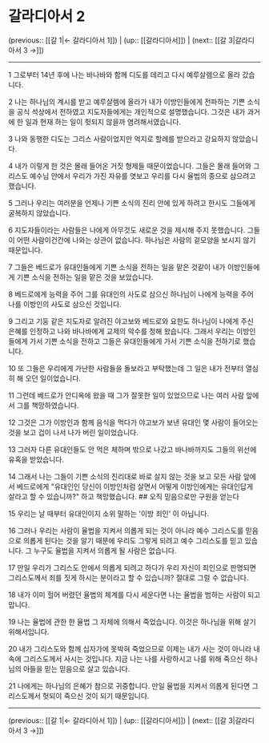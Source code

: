 # 갈라디아서 2

(previous:: [[갈 1|← 갈라디아서 1]]) | (up:: [[갈라디아서]]) | (next:: [[갈 3|갈라디아서 3 →]])

***




1 
그로부터 14년 후에 나는 바나바와 함께 디도를 데리고 다시 예루살렘으로 올라 갔습니다. 



2 
나는 하나님의 계시를 받고 예루살렘에 올라가 내가 이방인들에게 전파하는 기쁜 소식을 공식 석상에서 전하였고 지도자들에게는 개인적으로 설명했습니다. 그것은 내가 과거에 한 일과 현재 하는 일이 헛되지 않을까 염려해서였습니다. 



3 
나와 동행한 디도는 그리스 사람이었지만 억지로 할례를 받으라고 강요하지 않았습니다. 



4 
내가 이렇게 한 것은 몰래 들어온 거짓 형제들 때문이었습니다. 그들은 몰래 들어와 그리스도 예수님 안에서 우리가 가진 자유를 엿보고 우리를 다시 율법의 종으로 삼으려고 했습니다. 



5 
그러나 우리는 여러분을 언제나 기쁜 소식의 진리 안에 있게 하려고 한시도 그들에게 굴복하지 않았습니다. 



6 
지도자들이라는 사람들은 나에게 아무것도 새로운 것을 제시해 주지 못했습니다. 그들이 어떤 사람이건간에 나와는 상관이 없습니다. 하나님은 사람의 겉모양을 보시지 않기 때문입니다. 



7 
그들은 베드로가 유대인들에게 기쁜 소식을 전하는 일을 맡은 것같이 내가 이방인들에게 기쁜 소식을 전하는 일을 맡은 것을 보았습니다. 



8 
베드로에게 능력을 주어 그를 유대인의 사도로 삼으신 하나님이 나에게 능력을 주어 나를 이방인의 사도로 삼으신 것입니다. 



9 
그리고 기둥 같은 지도자로 알려진 야고보와 베드로와 요한도 하나님이 나에게 주신 은혜를 인정하고 나와 바나바에게 교제의 악수를 청해 왔습니다. 그래서 우리는 이방인들에게 가서 기쁜 소식을 전하고 그들은 유대인들에게 가서 기쁜 소식을 전하기로 했습니다. 



10 
또 그들은 우리에게 가난한 사람들을 돌보라고 부탁했는데 그 일은 내가 전부터 열심히 해 오던 일이었습니다. 



11 
그런데 베드로가 안디옥에 왔을 때 그가 잘못한 일이 있었으므로 나는 여러 사람 앞에서 그를 책망하였습니다. 



12 
그것은 그가 이방인과 함께 음식을 먹다가 야고보가 보낸 유대인 몇 사람이 들어오는 것을 보고 겁이 나서 나가 버린 일이었습니다. 



13 
그러자 다른 유대인들도 안 먹은 체하며 밖으로 나갔고 바나바까지도 그들의 위선에 유혹을 받았습니다. 



14 
그래서 나는 그들이 기쁜 소식의 진리대로 바로 살지 않는 것을 보고 모든 사람 앞에서 베드로에게 "유대인인 당신이 이방인처럼 살면서 어떻게 이방인에게는 유대인답게 살라고 할 수 있습니까?" 하고 책망했습니다. ## 오직 믿음으로만 구원을 얻는다 



15 
우리는 날 때부터 유대인이지 소위 말하는 '이방 죄인' 이 아닙니다. 



16 
그러나 우리는 사람이 율법을 지켜서 의롭게 되는 것이 아니라 예수 그리스도를 믿음으로 의롭게 된다는 것을 알기 때문에 우리도 그렇게 되려고 예수 그리스도를 믿고 있습니다. 그 누구도 율법을 지켜서 의롭게 될 사람은 없습니다. 



17 
만일 우리가 그리스도 안에서 의롭게 되려고 하다가 우리 자신이 죄인으로 판명되면 그리스도께서 죄를 짓게 하시는 분이라고 할 수 있습니까? 절대로 그럴 수 없습니다. 



18 
내가 이미 헐어 버렸던 율법의 체계를 다시 세운다면 나는 율법을 범하는 사람이 되고 맙니다. 



19 
나는 율법에 관한 한 율법 그 자체에 의해서 죽었습니다. 이것은 하나님을 위해 살기 위해서입니다. 



20 
내가 그리스도와 함께 십자가에 못박혀 죽었으므로 이제는 내가 사는 것이 아니라 내 속에 그리스도께서 사시는 것입니다. 지금 나는 나를 사랑하시고 나를 위해 죽으신 하나님의 아들을 믿는 믿음으로 살고 있습니다. 



21 
나에게는 하나님의 은혜가 참으로 귀중합니다. 만일 율법을 지켜서 의롭게 된다면 그리스도께서 헛되이 죽으신 것이 되기 때문입니다.

***

(previous:: [[갈 1|← 갈라디아서 1]]) | (up:: [[갈라디아서]]) | (next:: [[갈 3|갈라디아서 3 →]])
